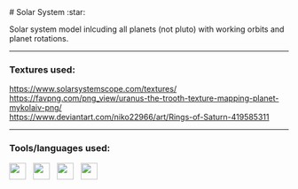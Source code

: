 <link rel="stylesheet" type='text/css' href="https://cdn.jsdelivr.net/gh/devicons/devicon@latest/devicon.min.css" />
# Solar System :star:

Solar system model inlcuding all planets (not pluto) with working orbits and planet rotations. 

***

### Textures used:

https://www.solarsystemscope.com/textures/  
https://favpng.com/png_view/uranus-the-trooth-texture-mapping-planet-mykolaiv-png/  
https://www.deviantart.com/niko22966/art/Rings-of-Saturn-419585311

***

### Tools/languages used:

<img align="left" width="30px" style="padding-right:10px;" src="https://cdn.jsdelivr.net/gh/devicons/devicon@latest/icons/html5/html5-original.svg" />
<img align="left" width="30px" style="padding-right:10px;" src="https://cdn.jsdelivr.net/gh/devicons/devicon@latest/icons/css3/css3-original.svg" />        
<img align="left" width="30px" style="padding-right:10px;" src="https://cdn.jsdelivr.net/gh/devicons/devicon@latest/icons/javascript/javascript-original.svg"/>
<img align="left" width="30px" style="padding-right:10px;" src="https://cdn.jsdelivr.net/gh/devicons/devicon@latest/icons/threejs/threejs-original.svg" />
